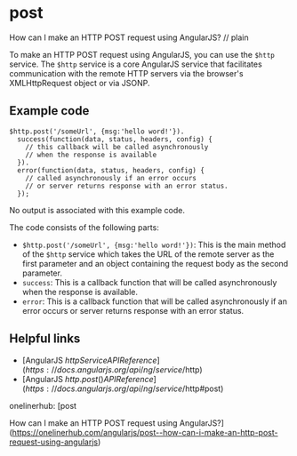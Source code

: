# post

How can I make an HTTP POST request using AngularJS?
// plain

To make an HTTP POST request using AngularJS, you can use the `$http` service. The `$http` service is a core AngularJS service that facilitates communication with the remote HTTP servers via the browser's XMLHttpRequest object or via JSONP.

## Example code

```
$http.post('/someUrl', {msg:'hello word!'}).
  success(function(data, status, headers, config) {
    // this callback will be called asynchronously
    // when the response is available
  }).
  error(function(data, status, headers, config) {
    // called asynchronously if an error occurs
    // or server returns response with an error status.
  });
```

No output is associated with this example code.

The code consists of the following parts:
- `$http.post('/someUrl', {msg:'hello word!'})`: This is the main method of the `$http` service which takes the URL of the remote server as the first parameter and an object containing the request body as the second parameter.
- `success`: This is a callback function that will be called asynchronously when the response is available.
- `error`: This is a callback function that will be called asynchronously if an error occurs or server returns response with an error status.

## Helpful links
- [AngularJS $http Service API Reference](https://docs.angularjs.org/api/ng/service/$http)
- [AngularJS $http.post() API Reference](https://docs.angularjs.org/api/ng/service/$http#post)

onelinerhub: [post

How can I make an HTTP POST request using AngularJS?](https://onelinerhub.com/angularjs/post--how-can-i-make-an-http-post-request-using-angularjs)